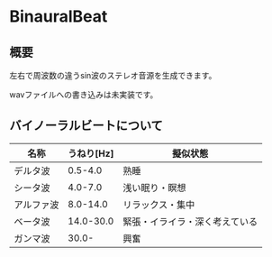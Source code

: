 # BinauralBeat

## 概要

左右で周波数の違うsin波のステレオ音源を生成できます。

wavファイルへの書き込みは未実装です。

## バイノーラルビートについて

名称    | うねり[Hz]   | 擬似状態
----- | --------- | ---------------
デルタ波  | 0.5-4.0   | 熟睡
シータ波  | 4.0-7.0   | 浅い眠り・瞑想
アルファ波 | 8.0-14.0  | リラックス・集中
ベータ波  | 14.0-30.0 | 緊張・イライラ・深く考えている
ガンマ波  | 30.0-     | 興奮
